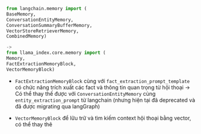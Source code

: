 
```python
from langchain.memory import (
BaseMemory, 
ConversationEntityMemory,
ConversationSummaryBufferMemory, 
VectorStoreRetrieverMemory, 
CombinedMemory)

-> 
from llama_index.core.memory import (
Memory, 
FactExtractionMemoryBlock, 
VectorMemoryBlock)
```

- `FactExtractionMemoryBlock` cùng với `fact_extraction_prompt_template` có chức năng trích xuất các fact và thông tin quan trọng từ hội thoại 
	-> Có thể thay thế được với `ConversationEntityMemory` cùng `entity_extraction_prompt` từ langchain (nhưng hiện tại đã deprecated và đã được migrating qua langGraph)

- `VectorMemoryBlock` để lữu trữ và tìm kiếm context hội thoại bằng vector, có thể thay thê